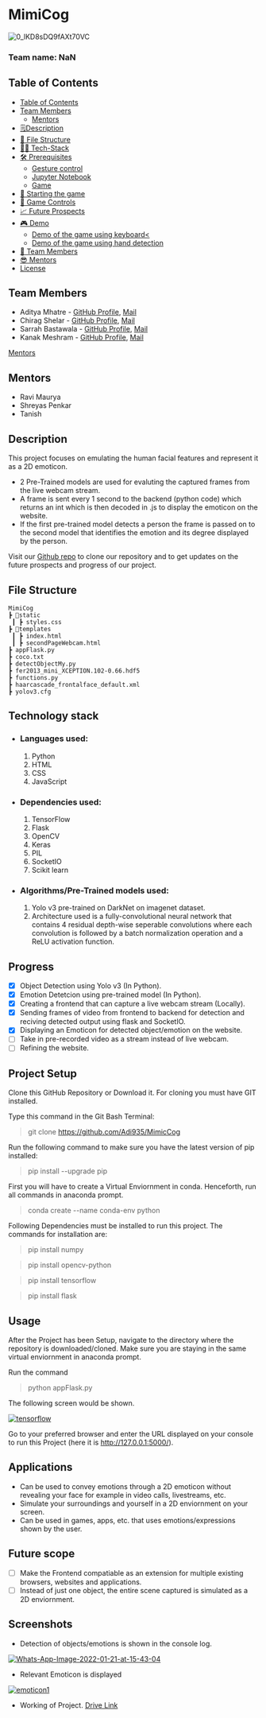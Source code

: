 # MimiCog

![0_lKD8sDQ9fAXt70VC](https://user-images.githubusercontent.com/84874044/150546897-15033664-c9e2-4631-8dfd-a5f3cd128751.gif)

### Team name: NaN

## Table of Contents
- [Table of Contents](#table-of-contents)
- [Team Members](#team-members)
  - [Mentors](#mentors)
- [🗒️Description](#️about)
- [📁 File Structure](#-file-structure)
- [👨‍💻 Tech-Stack](#-tech-stack)
- [🛠️ Prerequisites](#️-prerequisites)
  - [Gesture control](#gesture-control)
  - [Jupyter Notebook](#jupyter-notebook)
  - [Game](#game)
- [🎲 Starting the game](#-starting-the-game)
- [👋 Game Controls](#-game-controls)
- [📈 Future Prospects](#-future-prospects)
- [🎮 Demo](#-demo)
  - [Demo of the game using keyboard<](#demo-of-the-game-using-keyboard)
  - [Demo of the game using hand detection](#demo-of-the-game-using-hand-detection)
- [🏅 Team Members](#-team-members)
- [😎 Mentors](#-mentors)
- [License](#license)

## Team Members
* Aditya Mhatre - [GitHub Profile](https://github.com/Adi935), [Mail](adi13mhatre@gmail.com)
* Chirag Shelar - [GitHub Profile](https://github.com/ChiragShelar), [Mail](chiragshelar1428@gmail.com)
* Sarrah Bastawala - [GitHub Profile](https://github.com/sarrah-basta), [Mail](sarrah.basta@gmail.com)
* Kanak Meshram - [GitHub Profile](https://github.com/kanakmeshram), [Mail](canaq.1301@gmail.com)

[Mentors](#mentors)
## Mentors
* Ravi Maurya
* Shreyas Penkar
* Tanish 

## Description
This project focuses on emulating the human facial features and represent it as a 2D emoticon. 
* 2 Pre-Trained models are used for evaluting the captured frames from the live webcam stream.
* A frame is sent every 1 second to the backend (python code) which returns an int which is then decoded in .js to display the emoticon on the website.
* If the first pre-trained model detects a person the frame is passed on to the second model that identifies the emotion and its degree displayed by the person.

Visit our [Github repo](https://github.com/Adi935/MimicCog) to clone our repository and to get updates on the future prospects and progress of our project.

## File Structure
```
MimiCog
┣ 📂static
 ┃ ┣ styles.css
┣ 📂templates
 ┃ ┣ index.html
 ┃ ┣ secondPageWebcam.html
┣ appFlask.py
┣ coco.txt
┣ detectObjectMy.py
┣ fer2013_mini_XCEPTION.102-0.66.hdf5
┣ functions.py
┣ haarcascade_frontalface_default.xml
┣ yolov3.cfg
```
## Technology stack

* ### Languages used: 
    1. Python
    2. HTML
    3. CSS
    4. JavaScript
* ### Dependencies used:
    1. TensorFlow
    2. Flask
    3. OpenCV
    4. Keras
    5. PIL
    6. SocketIO
    7. Scikit learn
* ### Algorithms/Pre-Trained models used:
    1. Yolo v3 pre-trained on DarkNet on imagenet dataset.
    2. Architecture used is a fully-convolutional neural network that contains 4 residual depth-wise seperable convolutions where each convolution is followed by a batch normalization operation and a ReLU activation function.

## Progress

- [x] Object Detection using Yolo v3 (In Python).
- [x] Emotion Detetcion using pre-trained model (In Python).
- [x] Creating a frontend that can capture a live webcam stream (Locally).
- [x] Sending frames of video from frontend to backend for detection and reciving detected output using flask and SocketIO.
- [x] Displaying an Emoticon for detected object/emotion on the website.
- [ ] Take in pre-recorded video as a stream instead of live webcam.
- [ ] Refining the website.

## Project Setup
Clone this GitHub Repository or Download it. For cloning you must have GIT installed.

Type this command in the Git Bash Terminal:
> git clone https://github.com/Adi935/MimicCog

Run the following command to make sure you have the latest version of pip installed:
>pip install --upgrade pip

First you will have to create a Virtual Enviornment in conda. Henceforth, run all commands in anaconda prompt.
>conda create --name conda-env python 

Following Dependencies must be installed to run this project. The commands for installation are:
>pip install numpy

>pip install opencv-python

>pip install tensorflow

>pip install flask


## Usage
After the Project has been Setup, 
navigate to the directory where the repository is downloaded/cloned. Make sure you are staying in the same virtual enviornment in anaconda prompt.

Run the command 
>python appFlask.py

The following screen would be shown.

<a href="https://ibb.co/hBMRbxp"><img src="https://i.ibb.co/x1sSWKV/tensorflow.png" alt="tensorflow" border="0"></a>

Go to your preferred browser and enter the URL displayed on your console to run this Project (here it is http://127.0.0.1:5000/).


## Applications
* Can be used to convey emotions through a 2D emoticon without revealing your face for example in video calls, livestreams, etc.
* Simulate your surroundings and yourself in a 2D enviornment on your screen.
* Can be used in games, apps, etc. that uses emotions/expressions shown by the user.

## Future scope
- [ ] Make the Frontend compatiable as an extension for multiple existing browsers, websites and applications.
- [ ] Instead of just one object, the entire scene captured is simulated as a 2D enviornment.

## Screenshots

* Detection of objects/emotions is shown in the console log.

<a href="https://ibb.co/sbDq0G6"><img src="https://i.ibb.co/8NR9Wpd/Whats-App-Image-2022-01-21-at-15-43-04.jpg" alt="Whats-App-Image-2022-01-21-at-15-43-04" border="0"></a>


* Relevant Emoticon is displayed

<a href="https://ibb.co/426gqQY"><img src="https://i.ibb.co/BGXKp1r/emoticon1.png" alt="emoticon1" border="0"></a>

* Working of Project. [Drive Link](https://drive.google.com/drive/u/1/folders/1XAjWDdYxKxwJsMMGaUxV6yQZeptl1og6)
